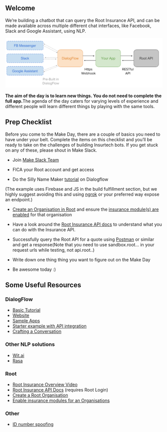 
## Welcome

We’re building a chatbot that can query the Root Insurance API, and can be made available across multiple different chat interfaces, like Facebook, Slack and Google Assistant, using NLP. 

<img src = "/readme_images/components_diagram.png">

<b>The aim of the day is to learn new things. You do not need to complete the full app.</b>The agenda of the day caters for varying levels of experience and different people will learn different things by playing with the same tools.

## Prep Checklist 

Before you come to the Make Day, there are a couple of basics you need to have under your belt. Complete the items on this checklist and you’ll be ready to take on the challenges of building Insurtech bots. If you get stuck on any of these, please shout in Make Slack. 

  

- Join [Make Slack Team](https://join.slack.com/t/offerzen-make/shared_invite/enQtMzA0NzkzODYyNTQ1LTA5OTY4MzI2OWM5NThmODM1MWYyYmJiMThhMWNlMmM1ZTRkZGM0NDBkNTQzYTFkYjY3MTQ4YTljMmYwOWY3ZWY) 
  

- FICA your Root account and get access 
- Do the Silly Name Maker [tutorial](https://developers.google.com/actions/dialogflow/first-app) on Dialogflow  

(The example uses Firebase and JS in the build fulfillment section, but we highly suggest avoiding this and using [ngrok](https://ngrok.com/) or your preferred way expose an endpoint.)

  

- [Create an Organisation in Root](https://s3.amazonaws.com/img0.recordit.co/Rq0ikoafCR.mp4?AWSAccessKeyId=AKIAINSRFOQXTN4DT46A&Expires=1520069298&Signature=Ndmc7UQSH4Jc6m4ZaluoGFfR4wE%3D) and ensure the [insurance module(s) are enabled](http://g.recordit.co/XXetTnitPt.gif) for that organisation 
  

- Have a look around the [Root Insurance API docs](https://app.root.co.za/docs/insurance/api) to understand what you can do with the Insurance API.  
- Successfully query the Root API for a quote using [Postman](https://www.getpostman.com/) or similar and get a response(Note that you need to use sandbox.root... in your request urls while testing, not api.root..) 
- Write down one thing thing you want to figure out on the Make Day 
  

- Be awesome today :) 

## Some Useful Resources

### DialogFlow

- [Basic Tutorial](https://developers.google.com/actions/dialogflow/first-app) 
- [Website](https://dialogflow.com/) 
- [Sample Apps](https://dialogflow.com/docs/examples/) 
- [Starter example with API integration](https://dialogflow.com/docs/getting-started/basic-fulfillment-conversation) 
- [Crafting a Conversation](https://developers.google.com/actions/design/walkthrough#write_dialogs) 

### Other NLP solutions

- [Wit.ai](https://wit.ai/) 
- [Rasa](http://rasa.com/) 

### Root

- [Root Insurance Overview Video](https://youtu.be/Du_CNpF_mLU) 
- [Root Insurance API Docs](https://app.root.co.za/docs/insurance/api) (requires Root Login) 
- [Create a Root Organisation](https://s3.amazonaws.com/img0.recordit.co/Rq0ikoafCR.mp4?AWSAccessKeyId=AKIAINSRFOQXTN4DT46A&Expires=1520069298&Signature=Ndmc7UQSH4Jc6m4ZaluoGFfR4wE%3D) 
- [Enable insurance modules for an Organisations](http://g.recordit.co/XXetTnitPt.gif) 

### Other

- [ID number spoofing](https://chris927.github.io/generate-sa-idnumbers/)
